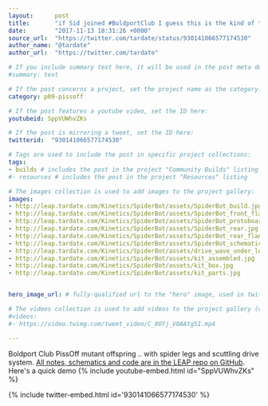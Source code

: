 ```yaml
---
layout:      post
title:       "if Sid joined #BoldportClub I guess this is the kind of thing he'd do with the PissOff! LEAP#354"
date:        "2017-11-13 18:31:26 +0000"
source_url:  "https://twitter.com/tardate/status/930141066577174530"
author_name: "@tardate"
author_url:  "https://twitter.com/tardate"

# If you include summary text here, it will be used in the post meta description instead of an excerpt from the post body
#summary: text

# If the post concerns a project, set the project name as the category:
category: p09-pissoff

# If the post features a youtube video, set the ID here:
youtubeid: SppVUWhvZKs

# If the post is mirroring a tweet, set the ID here:
twitterid:  "930141066577174530"

# Tags are used to include the post in specific project collections:
tags:
- builds # includes the post in the project "Community Builds" listing
#- resources # includes the post in the project "Resources" listing

# The images collection is used to add images to the project gallery:
images:
- http://leap.tardate.com/Kinetics/SpiderBot/assets/SpiderBot_build.jpg
- http://leap.tardate.com/Kinetics/SpiderBot/assets/SpiderBot_front_flank.jpg
- http://leap.tardate.com/Kinetics/SpiderBot/assets/SpiderBot_protoboard_layout.jpg
- http://leap.tardate.com/Kinetics/SpiderBot/assets/SpiderBot_rear.jpg
- http://leap.tardate.com/Kinetics/SpiderBot/assets/SpiderBot_rear_flank.jpg
- http://leap.tardate.com/Kinetics/SpiderBot/assets/SpiderBot_schematic.jpg
- http://leap.tardate.com/Kinetics/SpiderBot/assets/drive_wave_under_load.gif
- http://leap.tardate.com/Kinetics/SpiderBot/assets/kit_assembled.jpg
- http://leap.tardate.com/Kinetics/SpiderBot/assets/kit_box.jpg
- http://leap.tardate.com/Kinetics/SpiderBot/assets/kit_parts.jpg


hero_image_url: # fully-qualified url to the "hero" image, used in twitter cards for example

# The videos collection is used to add videos to the project gallery (currently only mp4):
#videos:
#- https://video.twimg.com/tweet_video/C_8OYj_V0AAtg5I.mp4

---
```


Boldport Club PissOff mutant offspring .. with spider legs and scuttling drive system.
[All notes, schematics and code are in the LEAP repo on GitHub](https://github.com/tardate/LittleArduinoProjects/tree/master/Kinetics/SpiderBot).
Here's a quick demo
{% include youtube-embed.html id="SppVUWhvZKs" %}

{% include twitter-embed.html id='930141066577174530' %}


